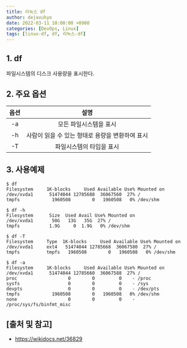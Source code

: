 ```yaml
---
title: 리눅스 df
author: dejavuhyo
date: 2022-03-11 10:00:00 +0900
categories: [DevOps, Linux]
tags: [linux-df, df, 리눅스-df]
---
```


## 1. df
파일시스템의 디스크 사용량을 표시한다.

## 2. 주요 옵션

| 옵션 | 설명 |
|:---:|:---:|
| -a | 모든 파일시스템을 표시 |
| -h | 사람이 읽을 수 있는 형태로 용량을 변환하여 표시 |
| -T | 파일시스템의 타입을 표시 |

## 3. 사용예제

```shell
$ df
Filesystem     1K-blocks     Used Available Use% Mounted on
/dev/xvda1      51474044 12785688  36067560  27% /
tmpfs            1960508        0   1960508   0% /dev/shm

$ df -h
Filesystem      Size  Used Avail Use% Mounted on
/dev/xvda1       50G   13G   35G  27% /
tmpfs           1.9G     0  1.9G   0% /dev/shm

$ df -T
Filesystem     Type  1K-blocks     Used Available Use% Mounted on
/dev/xvda1     ext4   51474044 12785668  36067580  27% /
tmpfs          tmpfs   1960508        0   1960508   0% /dev/shm

$ df -a
Filesystem     1K-blocks     Used Available Use% Mounted on
/dev/xvda1      51474044 12785660  36067588  27% /
proc                   0        0         0    - /proc
sysfs                  0        0         0    - /sys
devpts                 0        0         0    - /dev/pts
tmpfs            1960508        0   1960508   0% /dev/shm
none                   0        0         0    - /proc/sys/fs/binfmt_misc
```

## [출처 및 참고]
* <https://wikidocs.net/36829>
